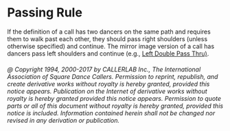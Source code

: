 
# Passing Rule

If the definition of a call has two dancers on the same path and requires them to walk past each other,
they should
pass right shoulders (unless otherwise specified) and continue. The mirror image version of a call has dancers
pass left shoulders and continue
(e.g., [Left Double Pass Thru)](../b2/double_pass_thru.md).

###### @ Copyright 1994, 2000-2017 by CALLERLAB Inc., The International Association of Square Dance Callers. Permission to reprint, republish, and create derivative works without royalty is hereby granted, provided this notice appears. Publication on the Internet of derivative works without royalty is hereby granted provided this notice appears. Permission to quote parts or all of this document without royalty is hereby granted, provided this notice is included. Information contained herein shall not be changed nor revised in any derivation or publication.
